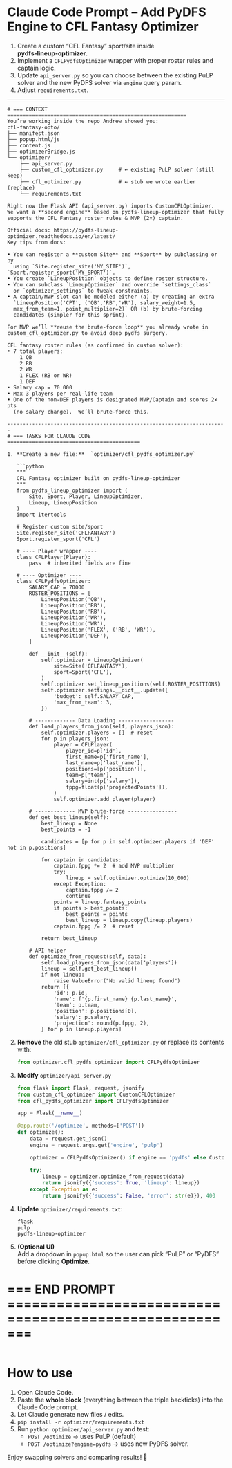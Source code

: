 
# Claude Code Prompt – Add PyDFS Engine to CFL Fantasy Optimizer

1. Create a custom “CFL Fantasy” sport/site inside **pydfs‑lineup‑optimizer**.
2. Implement a `CFLPydfsOptimizer` wrapper with proper roster rules and captain logic.
3. Update `api_server.py` so you can choose between the existing PuLP solver and the new PyDFS solver via `engine` query param.
4. Adjust `requirements.txt`.

---

```plaintext
# === CONTEXT ==========================================================
You’re working inside the repo Andrew showed you:
cfl-fantasy-opto/
├── manifest.json
├── popup.html/js
├── content.js
├── optimizerBridge.js
└── optimizer/
    ├── api_server.py
    ├── custom_cfl_optimizer.py     # ← existing PuLP solver (still keep)
    ├── cfl_optimizer.py            # ← stub we wrote earlier (replace)
    └── requirements.txt

Right now the Flask API (api_server.py) imports CustomCFLOptimizer.
We want a **second engine** based on pydfs-lineup-optimizer that fully
supports the CFL Fantasy roster rules & MVP (2×) captain.

Official docs: https://pydfs-lineup-optimizer.readthedocs.io/en/latest/
Key tips from docs:

• You can register a **custom Site** and **Sport** by subclassing or by
  using `Site.register_site('MY_SITE')`, `Sport.register_sport('MY_SPORT')`.
• You create `LineupPosition` objects to define roster structure.
• You can subclass `LineupOptimizer` and override `settings_class`
  or `optimizer_settings` to tweak constraints.
• A captain/MVP slot can be modeled either (a) by creating an extra
  `LineupPosition('CPT', ('QB','RB','WR'), salary_weight=1.5,
  max_from_team=1, point_multiplier=2)` OR (b) by brute-forcing
  candidates (simpler for this sprint).

For MVP we’ll **reuse the brute-force loop** you already wrote in
custom_cfl_optimizer.py to avoid deep pydfs surgery.

CFL fantasy roster rules (as confirmed in custom solver):
• 7 total players:
    1 QB
    2 RB
    2 WR
    1 FLEX (RB or WR)
    1 DEF
• Salary cap = 70 000
• Max 3 players per real-life team
• One of the non-DEF players is designated MVP/Captain and scores 2× pts
  (no salary change).  We’ll brute-force this.

-----------------------------------------------------------------------
# === TASKS FOR CLAUDE CODE ===========================================

1. **Create a new file:**  `optimizer/cfl_pydfs_optimizer.py`

   ```python
   """
   CFL Fantasy optimizer built on pydfs-lineup-optimizer
   """
   from pydfs_lineup_optimizer import (
       Site, Sport, Player, LineupOptimizer,
       Lineup, LineupPosition
   )
   import itertools

   # Register custom site/sport
   Site.register_site('CFLFANTASY')
   Sport.register_sport('CFL')

   # ---- Player wrapper ----
   class CFLPlayer(Player):
       pass  # inherited fields are fine

   # ---- Optimizer ----
   class CFLPydfsOptimizer:
       SALARY_CAP = 70000
       ROSTER_POSITIONS = [
           LineupPosition('QB'),
           LineupPosition('RB'),
           LineupPosition('RB'),
           LineupPosition('WR'),
           LineupPosition('WR'),
           LineupPosition('FLEX', ('RB', 'WR')),
           LineupPosition('DEF'),
       ]

       def __init__(self):
           self.optimizer = LineupOptimizer(
               site=Site('CFLFANTASY'),
               sport=Sport('CFL'),
           )
           self.optimizer.set_lineup_positions(self.ROSTER_POSITIONS)
           self.optimizer.settings.__dict__.update({
               'budget': self.SALARY_CAP,
               'max_from_team': 3,
           })

       # ------------- Data Loading ------------------
       def load_players_from_json(self, players_json):
           self.optimizer.players = []  # reset
           for p in players_json:
               player = CFLPlayer(
                   player_id=p['id'],
                   first_name=p['first_name'],
                   last_name=p['last_name'],
                   positions=[p['position']],
                   team=p['team'],
                   salary=int(p['salary']),
                   fppg=float(p['projectedPoints']),
               )
               self.optimizer.add_player(player)

       # ------------- MVP brute-force ----------------
       def get_best_lineup(self):
           best_lineup = None
           best_points = -1

           candidates = [p for p in self.optimizer.players if 'DEF' not in p.positions]

           for captain in candidates:
               captain.fppg *= 2  # add MVP multiplier
               try:
                   lineup = self.optimizer.optimize(10_000)
               except Exception:
                   captain.fppg /= 2
                   continue
               points = lineup.fantasy_points
               if points > best_points:
                   best_points = points
                   best_lineup = lineup.copy(lineup.players)
               captain.fppg /= 2  # reset

           return best_lineup

       # API helper
       def optimize_from_request(self, data):
           self.load_players_from_json(data['players'])
           lineup = self.get_best_lineup()
           if not lineup:
               raise ValueError("No valid lineup found")
           return [{
               'id': p.id,
               'name': f'{p.first_name} {p.last_name}',
               'team': p.team,
               'position': p.positions[0],
               'salary': p.salary,
               'projection': round(p.fppg, 2),
           } for p in lineup.players]
   ```

2. **Remove** the old stub `optimizer/cfl_optimizer.py`
   or replace its contents with:

   ```python
   from optimizer.cfl_pydfs_optimizer import CFLPydfsOptimizer
   ```

3. **Modify** `optimizer/api_server.py`

   ```python
   from flask import Flask, request, jsonify
   from custom_cfl_optimizer import CustomCFLOptimizer
   from cfl_pydfs_optimizer import CFLPydfsOptimizer

   app = Flask(__name__)

   @app.route('/optimize', methods=['POST'])
   def optimize():
       data = request.get_json()
       engine = request.args.get('engine', 'pulp')

       optimizer = CFLPydfsOptimizer() if engine == 'pydfs' else CustomCFLOptimizer()

       try:
           lineup = optimizer.optimize_from_request(data)
           return jsonify({'success': True, 'lineup': lineup})
       except Exception as e:
           return jsonify({'success': False, 'error': str(e)}), 400
   ```

4. **Update** `optimizer/requirements.txt`:

   ```
   flask
   pulp
   pydfs-lineup-optimizer
   ```

5. **(Optional UI)**  
   Add a dropdown in `popup.html` so the user can pick
   “PuLP” or “PyDFS” before clicking **Optimize**.

# === END PROMPT =======================================================
```

```

# How to use

1. Open Claude Code.  
2. Paste the **whole block** (everything between the triple backticks) into the Claude Code prompt.  
3. Let Claude generate new files / edits.  
4. `pip install -r optimizer/requirements.txt`  
5. Run `python optimizer/api_server.py` and test:
   - `POST /optimize` → uses PuLP (default)  
   - `POST /optimize?engine=pydfs` → uses new PyDFS solver.

Enjoy swapping solvers and comparing results! 🏈
